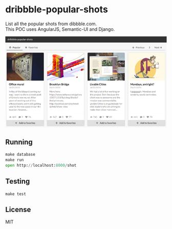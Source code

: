dribbble-popular-shots
======================

List all the popular shots from dibbble.com.  
This POC uses AngularJS, Semantic-UI and Django.

[![Demo](https://github.com/gustavohenrique/dribbble-popular-shots/raw/master/screenshot.png)](http://github.com/gustavohenrique/dribbble-popular-shots)

## Running

```python
make database
make run
open http://localhost:8000/shot
```

## Testing

```
make test
```

## License

MIT
